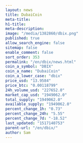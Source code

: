 ```yaml
---
layout: news
title: DubaiCoin
meta-title: 
h1-title: 
meta-description: 
image: "/media/1382860/dbix.png"
published: true
allow_search_engine: false
sitemap: false
enable_comment: false
sort_order: 353
permalink: "/en/dbix/news.html"
coin_a_symbol: "DBIX"
coin_a_name: "DubaiCoin"
coin_a_lower_case: "dbix"
price_usd: "13.9584"
price_btc: "0.00118799"
24h_volume_usd: "227652.0"
market_cap_usd: "1949062.0"
total_supply: "1949062.0"
available_supply: "1949062.0"
percent_change_1h: "0.73"
percent_change_24h: "5.55"
percent_change_7d: "-18.52"
last_updated: "1517140753"
parent-url: "/en/dbix/"
author: Sam
---
```


